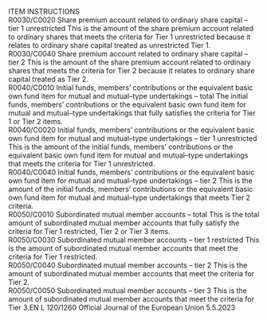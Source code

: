  
ITEM  INSTRUCTIONS  
R0030/C0020  Share premium account 
related to ordinary share 
capital – tier 1 unrestricted  This is the amount of the share premium account related to ordinary shares that 
meets the criteria for Tier 1 unrestricted because it relates to ordinary share capital 
treated as unrestricted Tier 1.  
R0030/C0040  Share premium account 
related to ordinary share 
capital – tier 2  This is the amount of the share premium account related to ordinary shares that 
meets the criteria for Tier 2 because it relates to ordinary share capital treated as 
Tier 2.  
R0040/C0010  Initial funds, members’ 
contributions or the 
equivalent basic own fund 
item for mutual and 
mutual–type undertakings – 
total  The initial funds, members’ contributions or the equivalent basic own fund item for 
mutual and mutual–type undertakings that fully satisfies the criteria for Tier 1 or 
Tier 2 items.  
R0040/C0020  Initial funds, members’ 
contributions or the 
equivalent basic own fund 
item for mutual and 
mutual–type undertakings – 
tier 1 unrestricted  This is the amount of the initial funds, members’ contributions or the equivalent 
basic own fund item for mutual and mutual–type undertakings that meets the 
criteria for Tier 1 unrestricted.  
R0040/C0040  Initial funds, members’ 
contributions or the 
equivalent basic own fund 
item for mutual and 
mutual–type undertakings – 
tier 2  This is the amount of the initial funds, members’ contributions or the equivalent 
basic own fund item for mutual and mutual–type undertakings that meets Tier 2 
criteria.  
R0050/C0010  Subordinated mutual 
member accounts – total  This is the total amount of subordinated mutual member accounts that fully satisfy 
the criteria for Tier 1 restricted, Tier 2 or Tier 3 items.  
R0050/C0030  Subordinated mutual 
member accounts – tier 1 
restricted  This is the amount of subordinated mutual member accounts that meet the criteria 
for Tier 1 restricted.  
R0050/C0040  Subordinated mutual 
member accounts – tier 2  This is the amount of subordinated mutual member accounts that meet the criteria 
for Tier 2.  
R0050/C0050  Subordinated mutual 
member accounts – tier 3  This is the amount of subordinated mutual member accounts that meet the criteria 
for Tier 3.EN  L 120/1260 Official Journal of the European Union 5.5.2023